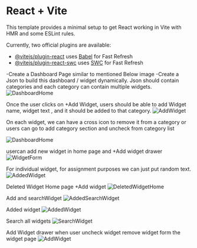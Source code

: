 # React + Vite

This template provides a minimal setup to get React working in Vite with HMR and some ESLint rules.

Currently, two official plugins are available:

- [@vitejs/plugin-react](https://github.com/vitejs/vite-plugin-react/blob/main/packages/plugin-react/README.md) uses [Babel](https://babeljs.io/) for Fast Refresh
- [@vitejs/plugin-react-swc](https://github.com/vitejs/vite-plugin-react-swc) uses [SWC](https://swc.rs/) for Fast Refresh



-Create a Dashboard Page similar to mentioned Below image
-Create a Json to build this dashboard / widget dynamically.
Json should contain categories and each category can contain
multiple widgets.
![DashboardHome](https://github.com/user-attachments/assets/81166d2f-90d0-4c19-bc05-bf31df5a161c)

Once the user clicks on +Add Widget, users should be able to
add Widget name, widget text , and it should be added to that
category.
![AddWidget](https://github.com/user-attachments/assets/1d7a8045-bc94-43b5-999b-6ec39e1102f4)

On each widget, we can have a cross icon to remove it from a
category or users can go to add category section and uncheck 
from category list

![DashboardHome](https://github.com/user-attachments/assets/d437db32-3299-461e-91d9-be372692283d)

usercan add new widget in home page and +Add widget drawer
![WidgetForm](https://github.com/user-attachments/assets/4124902a-53ac-433e-9215-30b38a63654e)

For individual widget, for assignment purposes we can just put
random text.
![AddedWidget](https://github.com/user-attachments/assets/94326ed8-9400-4d14-8a9d-21c5fb749f7a)

Deleted Widget Home page +Add widget
![DeletedWidgetHome](https://github.com/user-attachments/assets/2f2b27a1-b5e7-45c1-8da1-95906cc7ac6c)

Add and searchWidget
![AddedSearchWidget](https://github.com/user-attachments/assets/cc31eb97-666d-4900-9f50-eaf6446934f5)

Added widget
![AddedWidget](https://github.com/user-attachments/assets/919d8e87-007d-4b3f-83d9-86f2ebd20d62)

Search all widgets
![SearchWidget](https://github.com/user-attachments/assets/a9740e2c-3067-4343-b3f7-89dd54c3c62f)

Add Widget drawer
when user uncheck widget remove widget form the widget page
![AddWidget](https://github.com/user-attachments/assets/5f99c948-0717-4aaf-9628-7ac217d9ae87)


